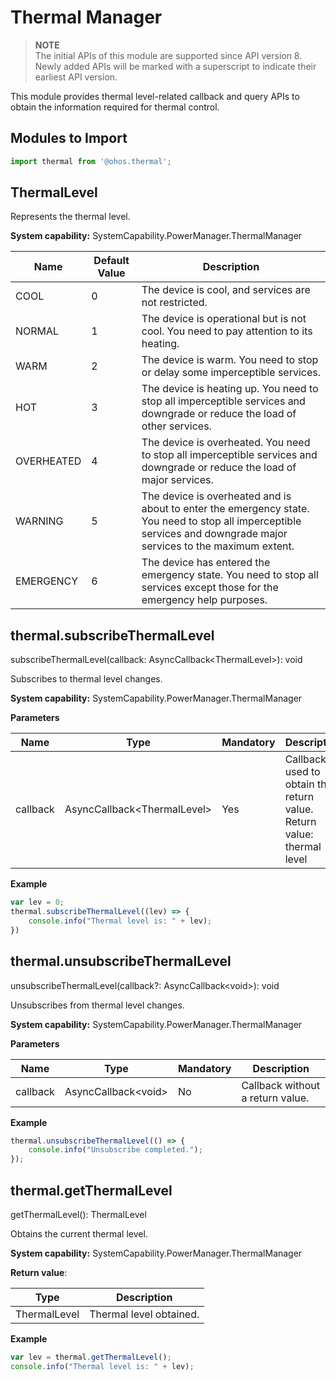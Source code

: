 # Thermal Manager

> **NOTE**<br>
> The initial APIs of this module are supported since API version 8. Newly added APIs will be marked with a superscript to indicate their earliest API version.

This module provides thermal level-related callback and query APIs to obtain the information required for thermal control.


## Modules to Import

```js
import thermal from '@ohos.thermal';
```


## ThermalLevel

Represents the thermal level.

**System capability:** SystemCapability.PowerManager.ThermalManager

| Name        | Default Value  | Description                                      |
| ---------- | ---- | ---------------------------------------- |
| COOL       | 0    | The device is cool, and services are not restricted.|
| NORMAL     | 1    | The device is operational but is not cool. You need to pay attention to its heating.|
| WARM       | 2    | The device is warm. You need to stop or delay some imperceptible services.|
| HOT        | 3    | The device is heating up. You need to stop all imperceptible services and downgrade or reduce the load of other services.|
| OVERHEATED | 4    | The device is overheated. You need to stop all imperceptible services and downgrade or reduce the load of major services.|
| WARNING    | 5    | The device is overheated and is about to enter the emergency state. You need to stop all imperceptible services and downgrade major services to the maximum extent.|
| EMERGENCY  | 6    | The device has entered the emergency state. You need to stop all services except those for the emergency help purposes.|


## thermal.subscribeThermalLevel

subscribeThermalLevel(callback: AsyncCallback&lt;ThermalLevel&gt;): void

Subscribes to thermal level changes.

**System capability:** SystemCapability.PowerManager.ThermalManager

**Parameters**

| Name     | Type                               | Mandatory  | Description                                      |
| -------- | --------------------------------- | ---- | ---------------------------------------- |
| callback | AsyncCallback&lt;ThermalLevel&gt; | Yes   | Callback used to obtain the return value.<br>Return value: thermal level|

**Example**

```js
var lev = 0;
thermal.subscribeThermalLevel((lev) => {
    console.info("Thermal level is: " + lev);
})
```

## thermal.unsubscribeThermalLevel

unsubscribeThermalLevel(callback?: AsyncCallback\<void>): void

Unsubscribes from thermal level changes.

**System capability:** SystemCapability.PowerManager.ThermalManager

**Parameters**

| Name     | Type                       | Mandatory  | Description                   |
| -------- | ------------------------- | ---- | --------------------- |
| callback | AsyncCallback&lt;void&gt; | No  | Callback without a return value.|

**Example**

```js
thermal.unsubscribeThermalLevel(() => {
    console.info("Unsubscribe completed.");
});
```

## thermal.getThermalLevel

getThermalLevel(): ThermalLevel

Obtains the current thermal level.

**System capability:** SystemCapability.PowerManager.ThermalManager

**Return value**:

| Type          | Description    |
| ------------ | ------ |
| ThermalLevel | Thermal level obtained.|

**Example**

```js
var lev = thermal.getThermalLevel();
console.info("Thermal level is: " + lev);
```

